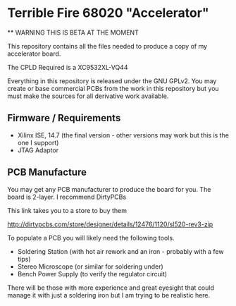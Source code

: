 Terrible Fire 68020 "Accelerator"
=================================

** WARNING THIS IS BETA AT THE MOMENT

This repository contains all the files needed to produce a copy of my accelerator board.

The CPLD Required is a XC9532XL-VQ44

Everything in this repository is released under the GNU GPLv2. You may create or base commercial PCBs from the work in this repository but you must make the sources for all derivative work available. 

Firmware / Requirements
------------

  * Xilinx ISE, 14.7 (the final version - other versions may work but this is the one I support)
  * JTAG Adaptor

PCB Manufacture
---------------

You may get any PCB manufacturer to produce the board for you. The board is 2-layer. I recommend DirtyPCBs 

This link takes you to a store to buy them 

http://dirtypcbs.com/store/designer/details/12476/1120/sl520-rev3-zip

To populate a PCB you will likely need the following tools.

  * Soldering Station (with hot air rework and an iron - probably with a few tips)
  * Stereo Microscope (or similar for soldering under)
  * Bench Power Supply (to verify the regulator circuit)
 
There will be those with more experience and great eyesight that could manage it with just a soldering iron but I am trying to be realistic here. 

